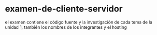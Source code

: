 # examen-de-cliente-servidor
el examen contiene el código fuente y la investigación de cada tema de la unidad 1, también los nombres de los integrantes y  el hosting
